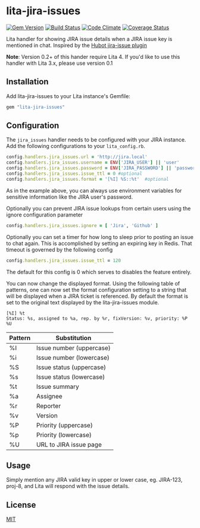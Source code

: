 # lita-jira-issues

[![Gem Version](http://img.shields.io/gem/v/lita-jira-issues.svg)](https://rubygems.org/gems/lita-jira-issues)
[![Build Status](http://img.shields.io/travis/amaltson/lita-jira-issues.svg)](https://travis-ci.org/amaltson/lita-jira-issues)
[![Code Climate](http://img.shields.io/codeclimate/github/amaltson/lita-jira-issues.svg)](https://codeclimate.com/github/amaltson/lita-jira-issues)
[![Coverage Status](http://img.shields.io/coveralls/amaltson/lita-jira-issues.svg)](https://coveralls.io/r/amaltson/lita-jira-issues)

Lita handler for showing JIRA issue details when a JIRA issue key is mentioned in
chat. Inspired by the [Hubot jira-issue
plugin](https://github.com/github/hubot-scripts/blob/master/src/scripts/jira-issues.coffee)

**Note**: Version 0.2+ of this hander require Lita 4. If you'd like to use this
handler with Lita 3.x, please use version 0.1

## Installation

Add lita-jira-issues to your Lita instance's Gemfile:

``` ruby
gem "lita-jira-issues"
```


## Configuration

The `jira_issues` handler needs to be configured with your JIRA instance. Add
the following configurations to your `lita_config.rb`.

```ruby
config.handlers.jira_issues.url = 'http://jira.local'
config.handlers.jira_issues.username = ENV['JIRA_USER'] || 'user'
config.handlers.jira_issues.password = ENV['JIRA_PASSWORD'] || 'password'
config.handlers.jira_issues.issue_ttl = 0 #optional
config.handlers.jira_issues.format = '[%I] %S::%t'  #optional
```

As in the example above, you can always use environment variables for sensitive
information like the JIRA user's password.

Optionally you can prevent JIRA issue lookups from certain users using the ignore
configuration parameter

```ruby
config.handlers.jira_issues.ignore = [ 'Jira', 'Github' ]
```

Optionally you can set a timer for how long to sleep prior to posting an issue to chat again.  This is accomplished by setting an expiring key in Redis. That timeout is governed by the following config

```ruby
config.handlers.jira_issues.issue_ttl = 120
```

The default for this config is 0 which serves to disables the feature entirely.

You can now change the displayed format. Using the following table of patterns, one can now set the format configuration setting to a string that will be displayed when a JIRA ticket is referenced. By default the format is set to the original text displayed by the lita-jira-issues module. 

```
[%I] %t
Status: %s, assigned to %a, rep. by %r, fixVersion: %v, priority: %P
%U
```


Pattern | Substitution
--------|-------------
%I      | Issue number (uppercase)
%i      | Issue number (lowercase)
%S      | Issue status (uppercase)
%s      | Issue status (lowercase)
%t      | Issue summary
%a      | Assignee
%r      | Reporter
%v      | Version
%P      | Priority (uppercase)
%p      | Priority (lowercase)
%U      | URL to JIRA issue page

## Usage

Simply mention any JIRA valid key in upper or lower case, eg. JIRA-123, proj-8,
and Lita will respond with the issue details.

## License

[MIT](http://opensource.org/licenses/MIT)
